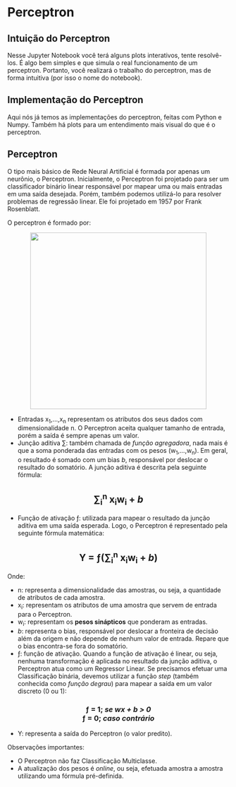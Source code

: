 # Perceptron

## Intuição do Perceptron
Nesse Jupyter Notebook você terá alguns plots interativos, tente resolvê-los. É algo bem simples e que simula o real funcionamento de um perceptron. Portanto, você realizará o trabalho do perceptron, mas de forma intuitiva (por isso o nome do notebook).

## Implementação do Perceptron
Aqui nós já temos as implementações do perceptron, feitas com Python e Numpy. Também há plots para um entendimento mais visual do que é o perceptron.

## Perceptron
O tipo mais básico de Rede Neural Artificial é formada por apenas um neurônio, o Perceptron. Inicialmente, o Perceptron foi projetado para ser um classificador binário linear responsável por mapear uma ou mais entradas em uma saída desejada. Porém, também podemos utilizá-lo para resolver problemas de regressão linear. Ele foi projetado em 1957 por Frank Rosenblatt.

O perceptron é formado por:

<p align='center'>
  <img 
       src='https://www.researchgate.net/publication/355759683/figure/fig5/AS:1142409744396299@1649383116832/Single-Perceptron-by-Frank-Rosenblatt.png' 
       width='400'>
  </img>
</p>

- Entradas x<sub>1</sub>,...,x<sub>n</sub> representam os atributos dos seus dados com dimensionalidade n. O Perceptron aceita qualquer tamanho de entrada, porém a saída é sempre apenas um valor.
- Junção aditiva &sum;: também chamada de _função agregadora_, nada mais é que a soma ponderada das entradas com os pesos (w<sub>1</sub>,...,w<sub>n</sub>). Em geral, o resultado é somado com um bias _b_, responsável por deslocar o resultado do somatório. A junção aditiva é descrita pela seguinte fórmula:

<h2 align='center'>&sum;<sub>i</sub><sup>n</sup> x<sub>i</sub>w<sub>i</sub> + <i>b</i> </h2>

- Função de ativação &fnof;: utilizada para mapear o resultado da junção aditiva em uma saída esperada. Logo, o Perceptron é representado pela seguinte fórmula matemática:

<h2 align='center'> 
  Y = &fnof;(&sum;<sub>i</sub><sup>n</sup> x<sub>i</sub>w<sub>i</sub> + <i>b</i>)
</h2>

Onde:

- n: representa a dimensionalidade das amostras, ou seja, a quantidade de atributos de cada amostra.
- x<sub>i</sub>: representam os atributos de uma amostra que servem de entrada para o Perceptron.
- w<sub>i</sub>: representam os __pesos sinápticos__ que ponderam as entradas.
- _b_: representa o bias, responsável por deslocar a fronteira de decisão além da origem e não depende de nenhum valor de entrada. Repare que o bias encontra-se fora do somatório.
- &fnof;: função de ativação. Quando a função de ativação é linear, ou seja, nenhuma transformação é aplicada no resultado da junção aditiva, o Perceptron atua como um Regressor Linear. Se precisamos efetuar uma Classificação binária, devemos utilizar a função _step_ (também conhecida como _função degrau_) para mapear a saída em um valor discreto (0 ou 1): <br>
<h3 align='center'>&fnof; = 1; <i> se wx + b > 0 </i> <br> &fnof; = 0; <i> caso contrário </i></h3>
  
- Y: representa a saída do Perceptron (o valor predito).

Observações importantes:

- O Perceptron não faz Classificação Multiclasse.
- A atualização dos pesos é *online*, ou seja, efetuada amostra a amostra utilizando uma fórmula pré-definida.
